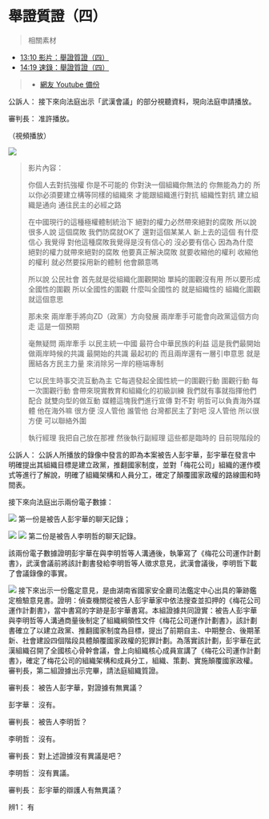 舉證質證（四）
===

> 相關素材
- [13:10 影片：舉證質證（四）](http://www.weibo.com/3960688335/Flj1SmsXn?from=page_1001063960688335_profile&wvr=6&mod=weibotime)
- [14:19 速錄：舉證質證（四）](http://www.weibo.com/3960688335/FljtNomvY?from=page_1001063960688335_profile&wvr=6&mod=weibotime)
> - [網友 Youtube 備份](https://www.youtube.com/watch?v=nQhve1ymXnc&index=7&list=PLiYVWrSWkXAZM-kYJs1XOst3ZgC8U7OVD)

公訴人：
接下來向法庭出示「武漢會議」的部分視聽資料，現向法庭申請播放。

審判長：
准許播放。

（視頻播放）

[![](https://i.imgur.com/GHoO3wB.png)](https://youtu.be/nQhve1ymXnc?t=12)
> 影片內容：
>
> 你個人去對抗強權  你是不可能的
> 你對決一個組織你無法的  你無能為力的
> 所以你必須要建立構等同樣的組織來
> 才能跟組織進行對抗
> 組織性對抗
> 建立組織是通向
> 通往民主的必經之路
>
> 在中國現行的這種極權體制統治下
> 絕對的權力必然帶來絕對的腐敗
> 所以說
> 很多人說  這個腐敗
> 我們防腐就OK了
> 還對這個某某人
> 新上去的這個
> 有什麼信心
> 我覺得
> 對他這種腐敗我覺得是沒有信心的
> 沒必要有信心
> 因為為什麼
> 絕對的權力就帶來絕對的腐敗
> 他要真正解決腐敗
> 就要收縮他的權利
> 收縮他的權利
> 就必然要採用新的體制
> 他會願意嗎
>
> 所以說  公民社會
> 首先就是從組織化圍觀開始
> 單純的圍觀沒有用
> 所以要形成全國性的圍觀
> 所以全國性的圍觀
> 什麼叫全國性的
> 就是組織性的
> 組織化圍觀
> 就這個意思
>
> 那未來
> 兩岸牽手將向ZD（政黨）方向發展
> 兩岸牽手可能會向政黨這個方向走
> 這是一個預期
>
> 毫無疑問
> 兩岸牽手  以民主統一中國
> 最符合中華民族的利益
> 這是我們最開始做兩岸時候的共識
> 最開始的共識  最起初的
> 而且兩岸還有一層引申意思
> 就是團結各方民主力量
> 來消除另一岸的極端專制
>
> 它以民生時事交流互動為主
> 它每週發起全國性統一的圍觀行動
> 圍觀行動
> 每一次圍觀行動
> 會帶來現實教育和組織化的初級訓練
> 我們就有事就指揮他們配合
> 就雙向型的做互動
> 媒體這塊我們進行宣傳  對不對
> 明哲可以負責海外媒體
> 他在海外嘛
> 很方便
> 沒人管他
> 誰管他
> 台灣都民主了對吧
> 沒人管他  所以很方便
> 可以聯絡外圍
>
> 執行經理  我把自己放在那裡
> 然後執行副經理
> 這些都是臨時的
> 目前現階段的

公訴人：
公訴人所播放的錄像中發言的即為本案被告人彭宇華，彭宇華在發言中明確提出其組織目標是建立政黨，推翻國家制度，並對「梅花公司」組織的運作模式等進行了解說，明確了組織架構和人員分工，確定了顛覆國家政權的路線圖和時間表。

接下來向法庭出示兩份電子數據：

[![](https://i.imgur.com/Xu1DL0e.png)](https://youtu.be/nQhve1ymXnc?t=145)
第一份是被告人彭宇華的聊天記錄；

[![](https://i.imgur.com/eghzf27.png)](https://youtu.be/nQhve1ymXnc?t=150)
[![](https://i.imgur.com/h8VNzFZ.png)](https://youtu.be/nQhve1ymXnc?t=152)
第二份是被告人李明哲的聊天記錄。

該兩份電子數據證明彭宇華在與李明哲等人溝通後，執筆寫了《梅花公司運作計劃書》，武漢會議前將該計劃書發給李明哲等人徵求意見，武漢會議後，李明哲下載了會議錄像的事實。

[![](https://i.imgur.com/9LZD18I.png)](https://youtu.be/nQhve1ymXnc?t=180)
接下來出示一份鑑定意見，是由湖南省國家安全廳司法鑑定中心出具的筆跡鑑定檢驗意見書。證明：偵查機關從被告人彭宇華家中依法搜查並扣押的《梅花公司運作計劃書》，當中書寫的字跡是彭宇華書寫。本組證據共同證實：被告人彭宇華與李明哲等人溝通商量後制定了組織綱領性文件《梅花公司運作計劃書》，該計劃書確立了以建立政黨、推翻國家制度為目標，提出了前期自主、中期整合、後期革新、社會建設四個階段具體顛覆國家政權的犯罪計劃。為落實該計劃，彭宇華在武漢組織召開了全國核心骨幹會議，會上向組織核心成員宣講了《梅花公司運作計劃書》，確定了梅花公司的組織架構和成員分工，組織、策劃、實施顛覆國家政權。審判長，第二組證據出示完畢，請法庭組織質證。

審判長：
被告人彭字華，對證據有無異議？

彭字華：
沒有。

審判長：
被告人李明哲？

李明哲：
沒有。

審判長：
對上述證據沒有異議是吧？

李明哲：
沒有異議。

審判長：
彭宇華的辯護人有無異議？

辨1：
有